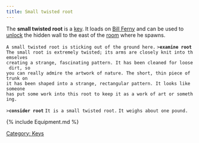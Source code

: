 ```yaml
---
title: Small twisted root
---
```


The **small twisted root** is a [key](key "wikilink"). It loads on [Bill
Ferny](Bill_Ferny "wikilink") and can be used to
[unlock](unlock "wikilink") the hidden wall to the east of the
[room](room "wikilink") where he spawns.

`A small twisted root is sticking out of the ground here.`
`>`**`examine root`**
`The small root is extremely twisted; its arms are closely knit into themselves`
`creating a strange, fascinating pattern. It has been cleaned for loose dirt, so`
`you can really admire the artwork of nature. The short, thin piece of trunk on`
`it has been shaped into a strange, rectangular pattern. It looks like someone`
`has put some work into this root to keep it as a work of art or something.`

`>`**`consider root`**
`It is a small twisted root.`
`It weighs about one pound.`

{% include Equipment.md %}

[Category: Keys](Category:_Keys "wikilink")